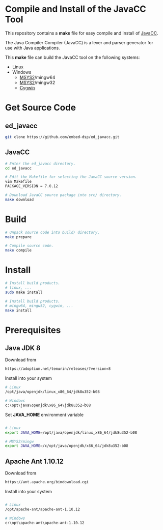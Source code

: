 
# Compile and Install of the JavaCC Tool

This repository contains a **make** file for easy compile and install of [JavaCC](https://javacc.github.io/javacc).

The Java Compiler Compiler (JavaCC) is a lexer and parser generator for use with Java applications.

This **make** file can build the JavaCC tool on the following systems:
* Linux
* Windows
    * [MSYS2](https://www.msys2.org)/mingw64
    * [MSYS2](https://www.msys2.org)/mingw32
    * [Cygwin](https://www.cygwin.com)


# Get Source Code

## ed_javacc

```bash
git clone https://github.com/embed-dsp/ed_javacc.git
```

## JavaCC

```bash
# Enter the ed_javacc directory.
cd ed_javacc

# Edit the Makefile for selecting the JavaCC source version.
vim Makefile
PACKAGE_VERSION = 7.0.12
```

```bash
# Download JavaCC source package into src/ directory.
make download
```


# Build

```bash
# Unpack source code into build/ directory.
make prepare
```

```bash
# Compile source code.
make compile
```


# Install

```bash
# Install build products.
# linux, ...
sudo make install

# Install build products.
# mingw64, mingw32, cygwin, ...
make install
```

# Prerequisites

## Java JDK 8
Download from
```bash
https://adoptium.net/temurin/releases/?version=8
```

Install into your system
```bash
# Linux
/opt/java/openjdk/linux_x86_64/jdk8u352-b08

# Windows
c:\opt\java\openjdk\x86_64\jdk8u352-b08
```

Set **JAVA_HOME** environment variable
```bash

# Linux
export JAVA_HOME=/opt/java/openjdk/linux_x86_64/jdk8u352-b08

# MSYS2/mingw
export JAVA_HOME=/c/opt/java/openjdk/x86_64/jdk8u352-b08
```

## Apache Ant 1.10.12
Download from
```bash
https://ant.apache.org/bindownload.cgi
```

Install into your system
```bash

# Linux
/opt/apache-ant/apache-ant-1.10.12

# Windows
c:\opt\apache-ant\apache-ant-1.10.12
```
